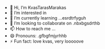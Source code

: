 - 👋 Hi, I’m KvasTarasMarakas
- 👀 I’m interested in
- 🌱 I’m currently learning ...esrdtrfyguh
- 💞️ I’m looking to collaborate on .nbxbgsdrthb
- 📫 How to reach me ...
- 😄 Pronouns: .gfbgfmjyrhhb
- ⚡ Fun fact: love kvas, very looooove
<!---
KvasTarasMarakas/KvasTarasMarakas is a ✨ special ✨ repository because its `README.md` (this file) appears on your GitHub profile.
You can click the Preview link to take a look at your changes.
---
